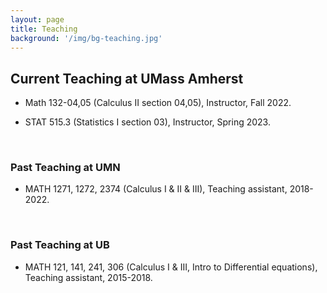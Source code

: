 ```yaml
---
layout: page
title: Teaching
background: '/img/bg-teaching.jpg'
---
```


## Current Teaching at UMass Amherst

* Math 132-04,05 (Calculus II section 04,05), Instructor, Fall 2022.

* STAT 515.3 (Statistics I section 03), Instructor, Spring 2023.

<br/>

### Past Teaching at UMN

* MATH 1271, 1272, 2374 (Calculus I & II & III), Teaching assistant, 2018-2022.


<br/>

### Past Teaching at UB

* MATH 121, 141, 241, 306 (Calculus I & III, Intro to Differential equations), Teaching assistant, 2015-2018.



